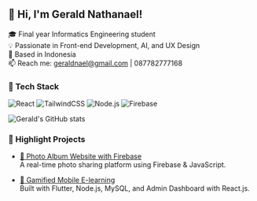 ## 👋 Hi, I'm Gerald Nathanael!

🎓 Final year Informatics Engineering student  
💡 Passionate in Front-end Development, AI, and UX Design  
📍 Based in Indonesia  
📫 Reach me: geraldnael@gmail.com | 087782777168

### 🚀 Tech Stack
![React](https://img.shields.io/badge/-React-blue?style=flat-square&logo=react)
![TailwindCSS](https://img.shields.io/badge/-Tailwind-38B2AC?style=flat-square&logo=tailwind-css)
![Node.js](https://img.shields.io/badge/-Node.js-green?style=flat-square&logo=node.js)
![Firebase](https://img.shields.io/badge/-Firebase-ffca28?style=flat-square&logo=firebase)

![Gerald's GitHub stats](https://github-readme-stats.vercel.app/api?username=geraldnael&show_icons=true&theme=radical)

### 📌 Highlight Projects

- [📸 Photo Album Website with Firebase](https://github.com/geraldnael/Discuss-Forum.git)  
  A real-time photo sharing platform using Firebase & JavaScript.

- [📱 Gamified Mobile E-learning](https://github.com/geraldnathanael/elearning-app)  
  Built with Flutter, Node.js, MySQL, and Admin Dashboard with React.js.
